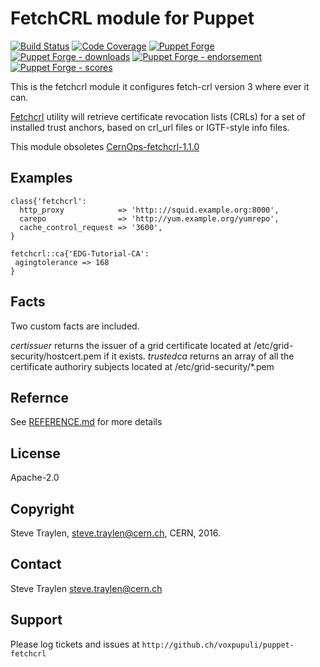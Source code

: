 # FetchCRL module for Puppet

[![Build Status](https://travis-ci.org/voxpupuli/puppet-fetchcrl.png?branch=master)](https://travis-ci.org/voxpupuli/puppet-fetchcrl)
[![Code Coverage](https://coveralls.io/repos/github/voxpupuli/puppet-fetchcrl/badge.svg?branch=master)](https://coveralls.io/github/voxpupuli/puppet-fetchcrl)
[![Puppet Forge](https://img.shields.io/puppetforge/v/puppet/fetchcrl.svg)](https://forge.puppetlabs.com/puppet/fetchcrl)
[![Puppet Forge - downloads](https://img.shields.io/puppetforge/dt/puppet/fetchcrl.svg)](https://forge.puppetlabs.com/puppet/fetchcrl)
[![Puppet Forge - endorsement](https://img.shields.io/puppetforge/e/puppet/fetchcrl.svg)](https://forge.puppetlabs.com/puppet/fetchcrl)
[![Puppet Forge - scores](https://img.shields.io/puppetforge/f/puppet/fetchcrl.svg)](https://forge.puppetlabs.com/puppet/fetchcrl)

This is the fetchcrl module it configures fetch-crl version 3 where
ever it can.

[Fetchcrl](http://wiki.nikhef.nl/grid/FetchCRL3) utility will retrieve certificate
revocation lists (CRLs) for a set of installed trust anchors, based on crl_url files
or IGTF-style info files.

This module obsoletes [CernOps-fetchcrl-1.1.0](https://forge.puppet.com/CERNOps/fetchcrl)

## Examples

```puppet
class{'fetchcrl':
  http_proxy            => 'http:://squid.example.org:8000',
  carepo                => 'http://yum.example.org/yumrepo',
  cache_control_request => '3600',
}

fetchcrl::ca{'EDG-Tutorial-CA':
 agingtolerance => 168
}
```

## Facts

Two custom facts are included.

*certissuer* returns the issuer of a grid certificate located at
/etc/grid-security/hostcert.pem if it exists.
*trustedca*  returns an array of all the certificate authoriry subjects located
at /etc/grid-security/*.pem

## Refernce
See [REFERENCE.md](https://github.com/voxpupuli/puppet-fetchcrl/blob/master/REFERENCE.md) for more details

## License

Apache-2.0

## Copyright

Steve Traylen, steve.traylen@cern.ch, CERN, 2016.

## Contact

Steve Traylen <steve.traylen@cern.ch>

## Support

Please log tickets and issues at `http://github.ch/voxpupuli/puppet-fetchcrl`

